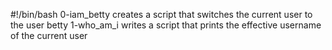 #!/bin/bash
0-iam_betty creates a script that switches the current user to the user betty
1-who_am_i writes a script that prints the effective username of the current user
